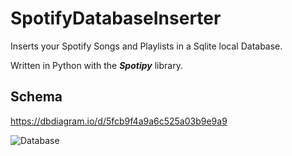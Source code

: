 # SpotifyDatabaseInserter

Inserts your Spotify Songs and Playlists in a Sqlite local Database.

Written in Python with the ***Spotipy*** library.


## Schema
https://dbdiagram.io/d/5fcb9f4a9a6c525a03b9e9a9

![Database](https://github.com/elivlo/SpotifyDatabaseInserter/blob/master/dbpicture.png "Database")